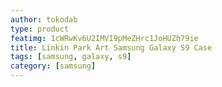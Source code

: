 ```yaml
---
author: tokodab
type: product
featimg: 1cWRwKv6U2IMVI9pMeZHrc1JoHUZh79ie
title: Linkin Park Art Samsung Galaxy S9 Case
tags: [samsung, galaxy, s9]
category: [samsung]
---
```

